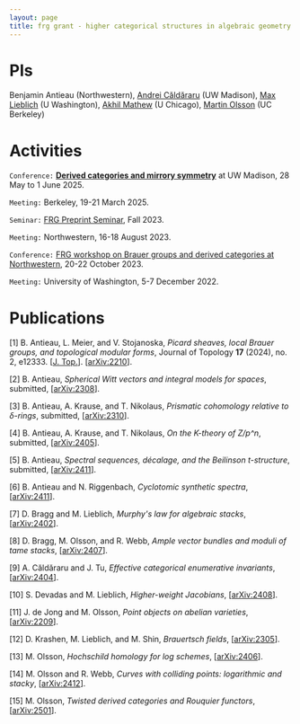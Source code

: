 ```yaml
---
layout: page
title: frg grant - higher categorical structures in algebraic geometry
---
```


# PIs
Benjamin Antieau (Northwestern),
[Andrei Căldăraru](https://people.math.wisc.edu/~caldararu/) (UW Madison),
[Max Lieblich](http://max.lieblich.us/) (U Washington),
[Akhil Mathew](https://math.uchicago.edu/~amathew/) (U Chicago),
[Martin Olsson](https://sites.google.com/berkeley.edu/martin-olsson/) (UC Berkeley)



# Activities

`Conference:` [**Derived categories and mirrory symmetry**](https://people.math.wisc.edu/~caldararu/frgconf/)
at UW Madison, 28 May to 1 June 2025.

`Meeting:` Berkeley, 19-21 March 2025.

`Seminar:` [FRG Preprint Seminar](../workshops/202304-preprint.html), Fall 2023.

`Meeting:` Northwestern, 16-18 August 2023.

`Conference:` [FRG workshop on Brauer groups and derived categories at
Northwestern](../workshops/202303-frg.html), 20-22 October
2023.

`Meeting:` University of Washington, 5-7 December 2022.



# Publications

[1] B. Antieau, L. Meier, and V. Stojanoska, _Picard sheaves, local Brauer groups, and topological
modular forms_, Journal of Topology **17** (2024), no. 2, e12333. \[[J. Top.](https://londmathsoc.onlinelibrary.wiley.com/doi/10.1112/topo.12333)\].
\[[arXiv:2210](https://arxiv.org/abs/2210.15743)\].


[2] B. Antieau, _Spherical Witt vectors and integral models for spaces_, submitted, \[[arXiv:2308](https://arxiv.org/abs/2308.07288)\].

[3] B. Antieau, A. Krause, and T. Nikolaus, _Prismatic cohomology relative to $\delta$-rings_, submitted,
    \[[arXiv:2310](https://arxiv.org/abs/2310.12770)\].

[4] B. Antieau, A. Krause, and T. Nikolaus, _On the K-theory of Z/p^n_,
    submitted, \[[arXiv:2405](https://arxiv.org/abs/2405.04329)\].


[5] B. Antieau, _Spectral sequences, décalage, and the Beilinson t-structure_,
    submitted,
    \[[arXiv:2411](https://arxiv.org/abs/2411.09115)\].

[6] B. Antieau and N. Riggenbach, _Cyclotomic synthetic spectra_,
    \[[arXiv:2411](https://arxiv.org/abs/2411.19929)\].

[7] D. Bragg and M. Lieblich, _Murphy's law for algebraic stacks_,
    \[[arXiv:2402](https://arxiv.org/abs/2402.00862)\].

[8] D. Bragg, M. Olsson, and R. Webb, _Ample vector bundles and moduli of tame stacks_,
    \[[arXiv:2407](https://arxiv.org/abs/2407.01743)\].

[9] A. Căldăraru and J. Tu, _Effective categorical enumerative invariants_, 
    \[[arXiv:2404](https://arxiv.org/abs/2404.01499)\].

[10] S. Devadas and M. Lieblich, _Higher-weight Jacobians_,
    \[[arXiv:2408](https://arxiv.org/abs/2408.12576)\].

[11] J. de Jong and M. Olsson, _Point objects on abelian varieties_,
    \[[arXiv:2209](https://arxiv.org/abs/2209.05553)\].

[12] D. Krashen, M. Lieblich, and M. Shin, _Brauertsch fields_,
    \[[arXiv:2305](https://arxiv.org/abs/2305.06464)\].

[13] M. Olsson, _Hochschild homology for log schemes_,
    \[[arXiv:2406](https://arxiv.org/abs/2406.08629)\].

[14] M. Olsson and R. Webb, _Curves with colliding points: logarithmic and stacky_,
    \[[arXiv:2412](https://arxiv.org/abs/2412.03408)\].

[15] M. Olsson, _Twisted derived categories and Rouquier functors_,
    \[[arXiv:2501](https://arxiv.org/abs/2501.05599)\].

